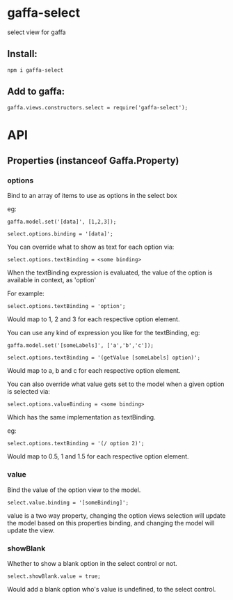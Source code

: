gaffa-select
============

select view for gaffa

## Install:

    npm i gaffa-select
    
## Add to gaffa:

    gaffa.views.constructors.select = require('gaffa-select');

# API

## Properties (instanceof Gaffa.Property)

### options

Bind to an array of items to use as options in the select box

eg:

    gaffa.model.set('[data]', [1,2,3]);

    select.options.binding = '[data]';
  
You can override what to show as text for each option via:

    select.options.textBinding = <some binding>
  
When the textBinding expression is evaluated, the value of the option is available in context, as 'option'
  
For example:

    select.options.textBinding = 'option';
  
Would map to 1, 2 and 3 for each respective option element.

You can use any kind of expression you like for the textBinding, eg:

    gaffa.model.set('[someLabels]', ['a','b','c']);

    select.options.textBinding = '(getValue [someLabels] option)';
  
Would map to a, b and c for each respective option element.

You can also override what value gets set to the model when a given option is selected via: 

    select.options.valueBinding = <some binding>
  
Which has the same implementation as textBinding.

eg:

    select.options.textBinding = '(/ option 2)';
  
Would map to 0.5, 1 and 1.5 for each respective option element.

### value

Bind the value of the option view to the model.

    select.value.binding = '[someBinding]';

value is a two way property, changing the option views selection will update the model based on this properties binding,
and changing the model will update the view.

### showBlank

Whether to show a blank option in the select control or not.

    select.showBlank.value = true;
    
Would add a blank option who's value is undefined, to the select control.
  
